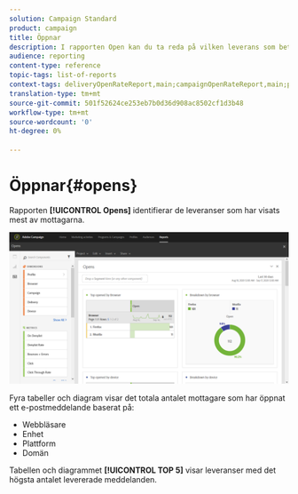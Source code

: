 ```yaml
---
solution: Campaign Standard
product: campaign
title: Öppnar
description: I rapporten Open kan du ta reda på vilken leverans som betraktades mest enligt olika kriterier.
audience: reporting
content-type: reference
topic-tags: list-of-reports
context-tags: deliveryOpenRateReport,main;campaignOpenRateReport,main;programOpenRateReport,main
translation-type: tm+mt
source-git-commit: 501f52624ce253eb7b0d36d908ac8502cf1d3b48
workflow-type: tm+mt
source-wordcount: '0'
ht-degree: 0%

---
```



# Öppnar{#opens}

Rapporten **[!UICONTROL Opens]** identifierar de leveranser som har visats mest av mottagarna.

![](assets/delivery_reports_opens.png)

Fyra tabeller och diagram visar det totala antalet mottagare som har öppnat ett e-postmeddelande baserat på:

* Webbläsare
* Enhet
* Plattform
* Domän

Tabellen och diagrammet **[!UICONTROL TOP 5]** visar leveranser med det högsta antalet levererade meddelanden.
